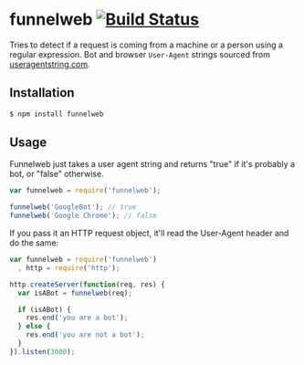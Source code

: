 # funnelweb [![Build Status](https://secure.travis-ci.org/presentcompany/funnelweb.png?branch=master)](http://travis-ci.org/presentcompany/funnelweb) #

Tries to detect if a request is coming from a machine or a person using a
regular expression. Bot and browser `User-Agent` strings sourced from
[useragentstring.com](http://www.useragentstring.com/pages/useragentstring.php).

## Installation ##

``` bash
$ npm install funnelweb
```

## Usage ##

Funnelweb just takes a user agent string and returns "true" if it's probably a bot, or "false" otherwise.

``` javascript
var funnelweb = require('funnelweb');

funnelweb('GoogleBot'); // true
funnelweb('Google Chrome'); // false
```

If you pass it an HTTP request object, it'll read the User-Agent header and do
the same:

``` javascript
var funnelweb = require('funnelweb')
  , http = require('http');

http.createServer(function(req, res) {
  var isABot = funnelweb(req);

  if (isABot) {
    res.end('you are a bot');
  } else {
    res.end('you are not a bot');
  }
}).listen(3000);
```
